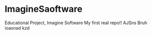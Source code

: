 # ImagineSaoftware
Educational Project, Imagine Software
My first real repo!!
AJSns
Bruh
ioasnad
kzd